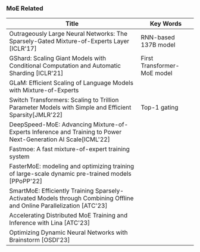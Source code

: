 ### MoE Related 

| **Title**                                                                                                              | **Key Words**               |
|------------------------------------------------------------------------------------------------------------------------|-----------------------------|
| Outrageously Large Neural Networks: The Sparsely-Gated Mixture-of-Experts Layer [ICLR'17]                              | RNN-based 137B model        |
| GShard: Scaling Giant Models with Conditional Computation and Automatic Sharding [ICLR'21]                             | First Transformer-MoE model |
| GLaM: Efficient Scaling of Language Models with Mixture-of-Experts                                                     |                             |
| Switch Transformers: Scaling to Trillion Parameter Models with Simple and Efficient Sparsity[JMLR'22]                  | Top-1 gating                |
| DeepSpeed-MoE: Advancing Mixture-of-Experts Inference and Training to Power Next-Generation AI Scale[ICML'22]          |                             |
| Fastmoe: A fast mixture-of-expert training system                                                                      |                             |
| FasterMoE: modeling and optimizing training of large-scale dynamic pre-trained models [PPoPP'22]                       |                             |
| SmartMoE: Efficiently Training Sparsely-Activated Models through Combining Offline and Online Parallelization [ATC'23] |                             |
| Accelerating Distributed MoE Training and Inference with Lina [ATC'23]                                                 |                             |
| Optimizing Dynamic Neural Networks with Brainstorm [OSDI'23]                                                           |                             |

